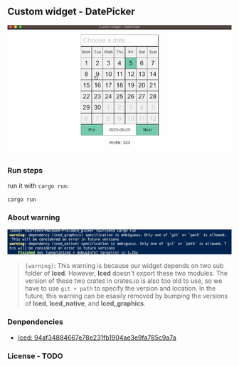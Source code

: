 ## Custom widget - DatePicker

![](./images/date_picker.gif)

### Run steps

run it with `cargo run`:
```
cargo run
```
### About warning

![](./images/warning.png)

>```[warning]```: This warning is because our widget depends on two sub folder of **Iced**. However, **Iced** doesn't export these two modules. The version of these two crates in crates.io is also too old to use, so we have to use ```git + path``` to specify the version and location. In the future, this warning can be esasily removed by bumping the versions of **Iced**, **Iced_native**, and **Iced_graphics**.

### Denpendencies

- [Iced: 94af34884667e78e231fb1904ae3e9fa785c9a7a](https://github.com/hecrj/iced/tree/94af34884667e78e231fb1904ae3e9fa785c9a7a)

### License - TODO

[`main`]: src/main.rs
